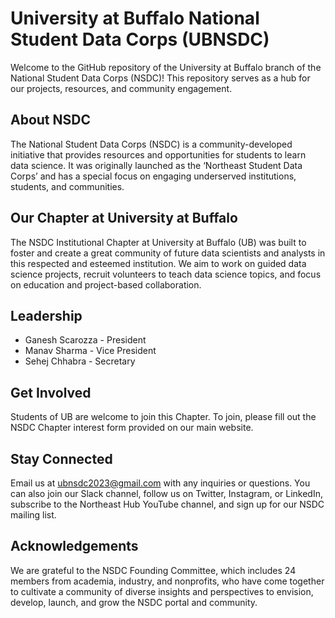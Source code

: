 # University at Buffalo National Student Data Corps (UBNSDC)

Welcome to the GitHub repository of the University at Buffalo branch of the National Student Data Corps (NSDC)! This repository serves as a hub for our projects, resources, and community engagement.

## About NSDC

The National Student Data Corps (NSDC) is a community-developed initiative that provides resources and opportunities for students to learn data science. It was originally launched as the ‘Northeast Student Data Corps’ and has a special focus on engaging underserved institutions, students, and communities.

## Our Chapter at University at Buffalo

The NSDC Institutional Chapter at University at Buffalo (UB) was built to foster and create a great community of future data scientists and analysts in this respected and esteemed institution. We aim to work on guided data science projects, recruit volunteers to teach data science topics, and focus on education and project-based collaboration.

## Leadership

- Ganesh Scarozza - President
- Manav Sharma - Vice President
- Sehej Chhabra - Secretary

## Get Involved

Students of UB are welcome to join this Chapter. To join, please fill out the NSDC Chapter interest form provided on our main website.

## Stay Connected

Email us at ubnsdc2023@gmail.com with any inquiries or questions. You can also join our Slack channel, follow us on Twitter, Instagram, or LinkedIn, subscribe to the Northeast Hub YouTube channel, and sign up for our NSDC mailing list.

## Acknowledgements

We are grateful to the NSDC Founding Committee, which includes 24 members from academia, industry, and nonprofits, who have come together to cultivate a community of diverse insights and perspectives to envision, develop, launch, and grow the NSDC portal and community.
